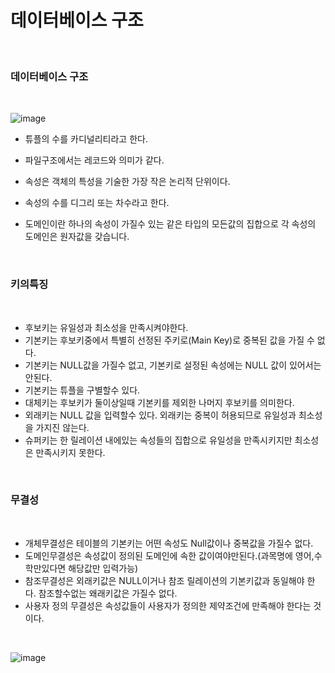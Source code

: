 # 데이터베이스 구조

<br>

### 데이터베이스 구조

<br>

![image](https://github.com/MarkZiRo/spring-project/assets/37473857/1fda16d8-b1b0-4d4e-b41d-3d8481cb010e)

- 튜플의 수를 카디널리티라고 한다.
- 파일구조에서는 레코드와 의미가 같다.

- 속성은 객체의 특성을 기술한 가장 작은 논리적 단위이다.
- 속성의 수를 디그리 또는 차수라고 한다.

- 도메인이란 하나의 속성이 가질수 있는 같은 타입의 모든값의 집합으로 각 속성의 도메인은 원자값을 갖습니다.

  
<br>

### 키의특징

<br>

- 후보키는 유일성과 최소성을 만족시켜야한다.
- 기본키는 후보키중에서 특별히 선정된 주키로(Main Key)로 중복된 값을 가질 수 없다.
- 기본키는 NULL값을 가질수 없고, 기본키로 설정된 속성에는 NULL 값이 있어서는 안된다.
- 기본키는 튜플을 구별할수 있다.
- 대체키는 후보키가 둘이상일때 기본키를 제외한 나머지 후보키를 의미한다.
- 외래키는 NULL 값을 입력할수 있다. 외래키는 중복이 허용되므로 유일성과 최소성을 가지진 않는다.
- 슈퍼키는 한 릴레이션 내에있는 속성들의 집합으로 유일성을 만족시키지만 최소성은 만족시키지 못한다.
  

<br>

### 무결성

<br>

- 개체무결성은 테이블의 기본키는 어떤 속성도 Null값이나 중복값을 가질수 없다.
- 도메인무결성은 속성값이 정의된 도메인에 속한 값이여야만된다.(과목명에 영어,수학만있다면 해당값만 입력가능)
- 참조무결성은 외래키값은 NULL이거나 참조 릴레이션의 기본키값과 동일해야 한다. 참조할수없는 왜래키값은 가질수 없다.
- 사용자 정의 무결성은 속성값들이 사용자가 정의한 제약조건에 만족해야 한다는 것이다.


<br>

![image](https://github.com/MarkZiRo/spring-project/assets/37473857/338c755d-0ccd-4516-9811-28e41e892542)

<br>


